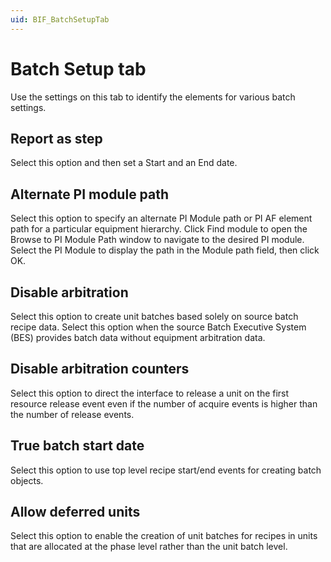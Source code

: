 ```yaml
---
uid: BIF_BatchSetupTab
---
```


# Batch Setup tab

<!-- No edits -->

Use the settings on this tab to identify the elements for various batch settings.

## Report as step

Select this option and then set a Start and an End date. 

## Alternate PI module path

Select this option to specify an alternate PI Module path or PI AF element path for a particular equipment hierarchy. Click Find module to open the Browse to PI Module Path window to navigate to the desired PI module. Select the PI Module to display the path in the Module path field, then click OK. 

## Disable arbitration

Select this option to create unit batches based solely on source batch recipe data. Select this option when the source Batch Executive System (BES) provides batch data without equipment arbitration data. 

## Disable arbitration counters
    
Select this option to direct the interface to release a unit on the first resource release event even if the number of acquire events is higher than the number of release events. 

## True batch start date
    
Select this option to use top level recipe start/end events for creating batch objects. 

## Allow deferred units
    
Select this option to enable the creation of unit batches for recipes in units that are allocated at the phase level rather than the unit batch level.
